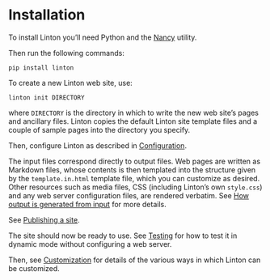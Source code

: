 # Installation

To install Linton you’ll need Python and the
[Nancy](https://github.com/rrthomas/nancy) utility.

Then run the following commands:

```
pip install linton
```

To create a new Linton web site, use:

```
linton init DIRECTORY
```

where `DIRECTORY` is the directory in which to write the new web site’s
pages and ancillary files. Linton copies the default Linton site template files and a couple of sample pages into the directory you specify.

Then, configure Linton as described in [Configuration](Configuration/index.html).

The input files correspond directly to output files. Web pages are written
as Markdown files, whose contents is then templated into the structure given
by the `template.in.html` template file, which you can customize as desired. Other
resources such as media files, CSS (including Linton’s own `style.css`)
and any web server configuration files, are rendered verbatim. See
[How output is generated from input](<How output is generated from input/index.html>)
for more details.

See [Publishing a site](<Publishing a site.html>).

The site should now be ready to use. See [Testing](Testing/index.html) for how to
test it in dynamic mode without configuring a web server.

Then, see [Customization](Customization/index.html) for details of the various
ways in which Linton can be customized.
